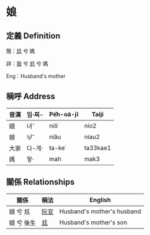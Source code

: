 # 娘
## 定義 Definition
簡：[尪](member17.md) 兮 媽

詳：[我](member1.md) 兮 [尪](member17.md) 兮 媽

Eng：Husband's mother

## 稱呼 Address

音漢 | 임·찌- | Pe̍͘h-oā-jī | Taiji
--- | --- | --- | --- 
娘 | 녀ˆ | niô͘ | nio2 
娘 | ᄂᆤˆ | niâu | niau2 
大家 | 다-게· | ta-ke͘ | ta33kae1 
媽 | 맣· | mah | mak3 


## 關係 Relationships

關係 | 稱法 | English
--- | --- | --- 
娘 兮 尪 | [阮官](member57.md) | Husband's mother's husband
娘 兮 後生 | [尪](member17.md) | Husband's mother's son
